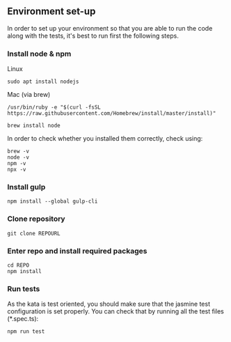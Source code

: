 ## Environment set-up

In order to set up your environment so that you are able to run the code along with the tests, it's best to run first the following steps.

### Install node & npm

Linux
```
sudo apt install nodejs
```

Mac (via brew)
```
/usr/bin/ruby -e "$(curl -fsSL https://raw.githubusercontent.com/Homebrew/install/master/install)"

brew install node
```

In order to check whether you installed them correctly, check using:
```
brew -v
node -v
npm -v
npx -v
```

### Install gulp

```
npm install --global gulp-cli
```

### Clone repository

```
git clone REPOURL
```

### Enter repo and install required packages

```
cd REPO
npm install
```

### Run tests

As the kata is test oriented, you should make sure that the jasmine test configuration is set properly. You can check that by running all the test files (*.spec.ts):

```
npm run test
```